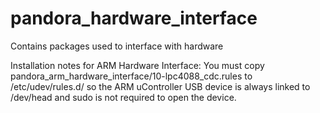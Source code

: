 pandora_hardware_interface
===================

Contains packages used to interface with hardware


Installation notes for ARM Hardware Interface:
You must copy pandora_arm_hardware_interface/10-lpc4088_cdc.rules to /etc/udev/rules.d/ 
so the ARM uController USB device is always linked to /dev/head and sudo is not required
to open the device.
